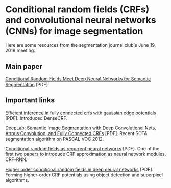 # Conditional random fields (CRFs) and convolutional neural networks (CNNs) for image segmentation

Here are some resources from the segmentation journal club's June 19, 2018 meeting.

## Main paper

[Conditional Random Fields Meet Deep Neural Networks for Semantic Segmentation](http://www.robots.ox.ac.uk/~tvg/publications/2017/CRFMeetCNN4SemanticSegmentation.pdf) \[PDF\]

## Important links

[Efficient inference in fully connected crfs with gaussian edge potentials](http://papers.nips.cc/paper/4296-efficient-inference-in-fully-connected-crfs-with-gaussian-edge-potentials.pdf) \[PDF\]. Introduced DenseCRF.

[DeepLab: Semantic Image Segmentation with Deep Convolutional Nets, Atrous Convolution, and Fully Connected CRFs](https://arxiv.org/pdf/1606.00915.pdf) \[PDF\]. Recent SOTA segmentation algorithm on PASCAL VOC 2012.

[Conditional random fields as recurrent neural networks](https://www.cv-foundation.org/openaccess/content_iccv_2015/papers/Zheng_Conditional_Random_Fields_ICCV_2015_paper.pdf) \[PDF\]. One of the first two papers to introduce CRF approximation as neural network modules, CRF-RNN.

[Higher order conditional random fields in deep neural networks](https://arxiv.org/pdf/1511.08119.pdf) \[PDF\]. Forming higher-order CRF potentials using object detection and superpixel algorithms.


